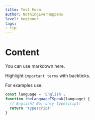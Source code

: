 ```yaml
---
title: Test Form
author: NothingEverHappens
level: beginner
tags:
- tip
---
```

# Content

You can use markdown here.

Highlight `important terms` with backticks.

For examples use:
```typescript
const language = 'English';
function theLanguageISpeak(language) {
  // English? No, only typescript!
  return 'typescript'
}
```


